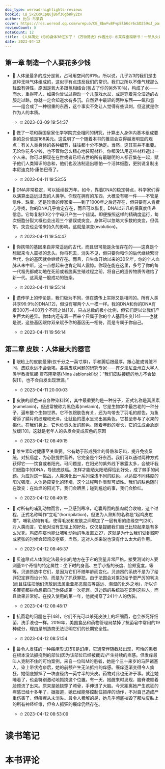 ```yaml
---
doc_type: weread-highlights-reviews
bookId: CB_5x2CoKCpQ6jB6f36gb8ky2zv
author: 比尔·布莱森
cover: https://res.weread.qq.com/wrepub/CB_8bwFw8FvpElb6dr6cbD259sJ_parsecover
reviewCount: 0
noteCount: 12
title: 《人体简史（你的身体30亿岁了！《万物简史》作者比尔·布莱森重磅新书！一部从头讲到脚、从里讲到外、从30亿年前讲到今天的人体百科全书！）》
date: 2023-04-12
---
```



## 第一章 制造一个人要花多少钱


- 📌 人体里最多的成分是氧，占可用空间的61％。所以说，几乎2/3的我们是由这种无味气体组成的，这似乎有点违反我们的常识。我们之所以不像气球那么轻盈有弹性，原因是氧大多跟氢相结合(氢占了你的另外10％)，构成了水——而水，重得吓人，如果你曾试过搬动一个儿童戏水盆，或是穿着完全湿透的衣服走过路，你就一定会知道水有多沉。自然界中最轻的两种东西——氧和氢——组合成了一种很重的东西，这个事实不免让人觉得有些讽刺，但这就是你作为人的本质。 
    - ⏱ 2023-03-09 19:54:37 

- 📌 做了一项和英国皇家化学学院完全相同的研究，计算出人身体内基本组成要素的总价值是168美元。这说明了一个随着本书的推进会变得越发明显的观点：有关人类身体的各种细节，往往都十分不确定。当然，这其实并不重要。无论你花多少钱，也不管你怎么精心地装配材料，你都没法用这些材料造出一个人来。你可以把现在在世或者已经去世的所有最聪明的人都召集在一起，赋予他们人类知识的总和，他们也没法制造出哪怕一个活体细胞，更别说复制出本尼迪克特·康伯巴奇了。 
    - ⏱ 2023-04-11 19:53:55 

- 📌 DNA非常稳定，可以延续数万年。如今，靠着DNA的稳定特点，科学家们得以演算出遥远过去的人类学。你现在拥有的东西，大概没有哪一件——不管是信件、珠宝，还是珍贵的传家宝——到了1000年之后还存在，但只要有人肯费心寻找，你的DNA几乎肯定存在，而且可以恢复。DNA以非凡的保真度传递信息。它每复制10亿个字母只产生一个错误。即便按照这样的精确度运行，每次细胞分裂大概也会出现三个错误或突变。身体可以忽略大多数的突变，但偶尔，突变也会带来持久的影响。这就是演变(evolution)。 
    - ⏱ 2023-04-11 19:54:47 

- 📌 你携带的基因来自非常遥远的古代，而且很可能是永恒存在的——这真是个想起来令人震撼的念头。你将死去，消失不见，但只要你和你的后代继续繁衍后代，你的基因就会继续存在。而且，自生命开始以来的30亿年，你的个人血脉从未中断，这一点想起来也肯定叫人震惊。你现在能在这里，多亏了你的每一代祖先都成功地在死前或者脱离生殖过程之前，将自己的遗传物质传递给了新一代。这真是一股成功的链条。 
    - ⏱ 2023-04-11 19:55:14 

- 📌 遗传学上的悖论是，我们极为不同，但在遗传上实际又是相同的。所有人类共享99.9％的DNA[12]，但没有哪两个人一模一样。我的DNA和你的DNA有着300万~400万个不同之处[13]，只占总数的极小比例，但它们足以让我们产生巨大的差异。你体内还有着一百来个只属于你的个人基因突变[14]——也就是说，这些基因跟你双亲赋予你的基因无一相符，而是专属于你自己。 
    - ⏱ 2023-04-11 19:56:14 
## 第二章 皮肤：人体最大的器官


- 📌 眼睑上的皮肤最薄(仅千分之一英寸厚)，手和脚后跟最厚。跟心脏或肾脏不同，皮肤永远不会衰竭。各类皮肤问题的研究专家——宾夕法尼亚州立大学人类学教授尼娜·贾布隆斯基(Nina Jablonski)说：“我们皮肤接缝的地方不会破裂[1]，也不会自发出现泄漏。” 
    - ⏱ 2023-04-11 20:00:03 

- 📌 皮肤的颜色来自各种染料[9]，其中最重要的是一种分子，正式名称是真黑素(eumelanin)，但通常被称为黑色素(melanin)。它是生物学中最古老的一种分子，遍布整个生物世界。它不仅跟肤色有关，还为鸟带去了羽毛的颜色，为鱼增添了鳞片的纹理和光泽，让鱿鱼的墨水呈现出黑紫色。它甚至参与了水果的褐化。在我们身上，它也负责头发的颜色。随着年龄的增长，它的生成会急剧放缓[10]，这就是老年人的头发会变成灰色的原因 
    - ⏱ 2023-04-12 08:49:15 

- 📌 维生素D对健康至关重要。它有助于形成强壮的骨骼和牙齿，提升免疫系统，对抗癌症，为心脏提供营养。它完全是个好东西。我们可以通过两种方式获得它——饮食或者阳光。可问题是，在阳光的紫外线下暴露太多，会破坏我们细胞中的DNA，导致皮肤癌。怎样才能晒太阳晒得恰到好处，成了棘手的问题。为应对这一挑战，人类演化出一系列深浅不同的肤色，以适应不同纬度的阳光强度。人体适应变化的环境，这个过程叫作表型可塑性。我们的肤色随时在改变：在灿烂的阳光下，我们会晒黑；碰到尴尬的事，我们会脸红。 
    - ⏱ 2023-04-12 08:49:15 

- 📌 对所有的哺乳动物而言，一旦感到寒冷，毛囊周围的肌肉就会收缩，这个过程，正式名称叫作“立毛”(horripilation)，但更为人熟知的名称是“起鸡皮疙瘩”。哺乳动物有毛，使得毛发和皮肤之间增加了一层有用的绝缘空气[26]，对人类而言，它绝对没有生理上的好处，仅仅是提醒我们自己比较起来是有多么光秃。鸡皮疙瘩也能让哺乳动物的毛发直立[27](让动物显得块头更大、更凶猛)，这就是为什么我们受到惊吓或紧张的时候会起鸡皮疙瘩，当然，这对人类来说也没有什么太大的作用。 
    - ⏱ 2023-04-12 08:46:37 

- 📌 贝迪昂式人体测定法最突出的地方在于它的测量非常严格。接受测试的人要测量11个奇怪的特定属性：坐下时的身高、左手小指的长度、脸颊宽度，等等。贝迪昂选中它们，是因为它们不随年龄而变化。贝迪昂的系统不是为了给罪犯定罪而设计的，而是为了抓获罪犯。由于法国会对累犯给予更严厉的判决(而且往往把他们流放到法属圭亚那恶魔岛等遥远、潮湿的化外之地)，所以许多罪犯都拼命想把自己伪装成第一次犯罪。贝迪昂的系统旨在识别这些人，而且效果非常好。在投入使用的第一年，他就揭穿了241个人的伪装。 
    - ⏱ 2023-04-12 08:48:17 

- 📌 抗菌皂的问题在于[48]，它们不光可以杀死皮肤上的坏细菌，也会杀死好细菌，洗手液也一样。2016年，美国食品和药物管理局禁掉了抗菌皂中常用的19种成分，理由是制造商无法证明它们的长期安全性。 
    - ⏱ 2023-04-12 08:51:54 

- 📌 最令人发狂的一种瘙痒形式[51]是幻痒，它通常伴随截肢出现，可怜的患者在根本没法抓挠到的部位(因为该部位已经被截去)产生持续的痒感。但发痒最叫人克制不住的可怕案例，来自一位叫M的患者，她是个三十来岁的马萨诸塞人，染上带状疱疹后，她的前额产生无法抵挡的痒感。瘙痒逐渐变得令人疯狂，她彻底抓掉了一块直径约一英寸半的头皮。药物对此也无济于事。就连她睡着了，也会特别激动地抓挠这个位置。有一天，她醒来时发现，脑脊液顺着脸颊流了出来。原来是她挠穿了颅骨，手伸进了大脑。今天距离她产生疯狂的痒感已经十多年了，据报道，她已经能够控制住抓痒的动作，不对自己造成严重伤害了，但瘙痒从未消失。最令人费解的是，她几乎彻底摧毁了那块皮肤上的所有神经纤维，但令人抓狂的瘙痒仍然存在。 
    - ⏱ 2023-04-12 08:53:09 

# 读书笔记


# 本书评论
